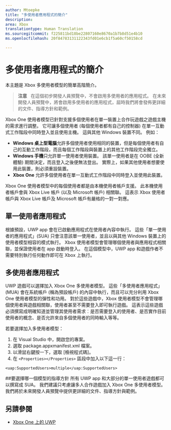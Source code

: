```yaml
---
author: Mtoepke
title: "多使用者應用程式的簡介"
description: 
area: Xbox
translationtype: Human Translation
ms.sourcegitcommit: f225811bd18be22807160e8670a1b7b8d51e4b10
ms.openlocfilehash: 20f84783131122343fd01e6cb1f5a60cf50158cd

---
```


# 多使用者應用程式的簡介

本主題是 Xbox 多使用者模型的簡單高階簡介。

> **注意** &nbsp;&nbsp;在這個初步開發人員預覽中，不會啟用多使用者的應用程式。 在未來開發人員預覽中，將會啟用多使用者的應用程式，屆時我們將會發佈更詳細的文件、指導方針和範例。 

Xbox One 使用者模型已針對支援多個使用者在單一裝置上合作玩遊戲之遊戲主機的需求進行調整。 它可讓多個使用者 (每個使用者都有自己的控制器) 在單一互動式工作階段中同時登入並且使用主機。 這與其他 Windows 裝置不同。 例如：
* **Windows 桌上型電腦**允許多個使用者使用相同的裝置，但是每個使用者有自己的互動工作階段，而且每個工作階段與裝置上的其他工作階段完全獨立。
* **Windows 手機**只允許單一使用者使用裝置。 該單一使用者是在 OOBE (全新體驗) 期間決定，而且登入之後便無法登出。 實際上，如果其他使用者想要使用此裝置，則必須重設裝置。 
* **Xbox One** 允許多個使用者在單一互動式工作階段中同時登入並使用此裝置。

Xbox One 使用者模型中的每個使用者都是由本機使用者帳戶支援。 此本機使用者帳戶會與 Xbox Live 帳戶 (以及 Microsoft 帳戶) 相關聯。 這表示 Xbox 使用者帳戶與 Xbox Live 帳戶及 Microsoft 帳戶有嚴格的一對一對應。

## 單一使用者應用程式
根據預設，UWP app 會在已啟動應用程式在使用者內容中執行。 這些「單一使用者的應用程式」(SUA) 只會注意該單一使用者，並且以與其他 Windows 裝置上的使用者模型相容的模式執行。 Xbox 使用者模型會管理哪個使用者與應用程式相關聯，並保證使用者在 app 啟動時登入。 在這個模型中，UWP app 和遊戲作者不需要特別執行任何動作即可在 Xbox 上執行。 

## 多使用者應用程式
UWP 遊戲可以選擇加入 Xbox One 多使用者模型。 這些「多使用者應用程式」(MUA) 會在系統帳戶 (稱為預設帳戶) 的內容中執行，而且可以充分利用 Xbox One 使用者模型的彈性和功用。 對於這些遊戲中，Xbox 使用者模型不會管理哪個使用者與遊戲相關聯，使用者甚至不需要登入即可執行遊戲。 這表示這些遊戲必須撰寫成明確知道並管理其使用者需求︰是否需要登入的使用者、是否實作目前使用者的概念、是否允許來自多個使用者的同時輸入等等。
   
若要選擇加入多使用者模型：   
1. 在 Visual Studio 中，開啟您的專案。   
2. 選取 package.appxmanifest.xml 檔案。   
3. 以滑鼠右鍵按一下，選取 [檢視程式碼]。   
4. 在 `<Properties></Properties>` 區段中加入以下這一行：

`<uap:SupportedUsers>multiple</uap:SupportedUsers>`

##要選擇哪一個模型的指導方針
所有 UWP app 和大部分的單一使用者遊戲都可以撰寫成 SUA。 我們建議只考慮讓多人合作遊戲加入 Xbox One 多使用者模型。 我們將於未來開發人員預覽中提供更詳細的文件、指導方針與範例。

## 另請參閱
- [Xbox One 上的 UWP](index.md)



<!--HONumber=Jun16_HO5-->


